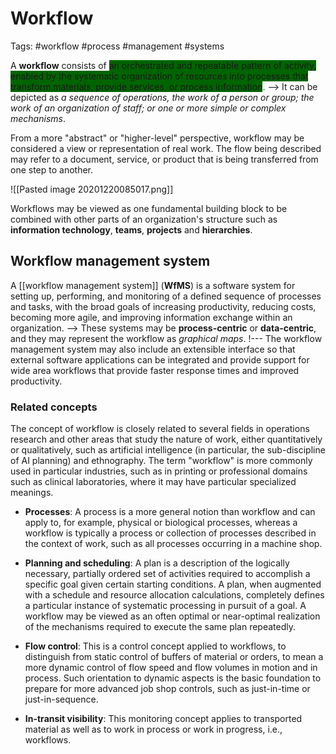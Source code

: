 # Workflow
Tags: #workflow #process #management #systems 

A **workflow** consists of <span style="background-color:darkgreen">an orchestrated and repeatable pattern of activity, enabled by the systematic organization of resources into processes that transform materials, provide services, or process information</span>.
--> It can be depicted as   _a sequence of operations, the work of a person or group; the work of an organization of staff; or one or more simple or complex mechanisms_.

From a more "abstract" or "higher-level" perspective, workflow may be considered a view or representation of real work.
The flow being described may refer to a document, service, or product that is being transferred from one step to another.

![[Pasted image 20201220085017.png]]

Workflows may be viewed as one fundamental building block to be combined with other parts of an organization's structure such as **information technology**, **teams**, **projects** and **hierarchies**.

## Workflow management system

A [[workflow management system]] (**WfMS**) is a software system for setting up, performing, and monitoring of a defined sequence of processes and tasks, with the broad goals of increasing productivity, reducing costs, becoming more agile, and improving information exchange within an organization.
    --> These systems may be **process-centric** or **data-centric**, and they may represent the workflow as _graphical maps_. 
    !--- The workflow management system may also include an extensible interface so that external software applications can be integrated and provide support for wide area workflows that provide faster response times and improved productivity.


### Related concepts

The concept of workflow is closely related to several fields in operations research and other areas that study the nature of work, either quantitatively or qualitatively, such as artificial intelligence (in particular, the sub-discipline of AI planning) and ethnography. The term "workflow" is more commonly used in particular industries, such as in printing or professional domains such as clinical laboratories, where it may have particular specialized meanings.

 - **Processes**: A process is a more general notion than workflow and can apply to, for example, physical or biological processes, whereas a workflow is typically a process or collection of processes described in the context of work, such as all processes occurring in a machine shop.

 - **Planning and scheduling**: A plan is a description of the logically necessary, partially ordered set of activities required to accomplish a specific goal given certain starting conditions. A plan, when augmented with a schedule and resource allocation calculations, completely defines a particular instance of systematic processing in pursuit of a goal. A workflow may be viewed as an often optimal or near-optimal realization of the mechanisms required to execute the same plan repeatedly.
 
 - **Flow control**: This is a control concept applied to workflows, to distinguish from static control of buffers of material or orders, to mean a more dynamic control of flow speed and flow volumes in motion and in process. Such orientation to dynamic aspects is the basic foundation to prepare for more advanced job shop controls, such as just-in-time or just-in-sequence.
 
 - **In-transit visibility**: This monitoring concept applies to transported material as well as to work in process or work in progress, i.e., workflows.

